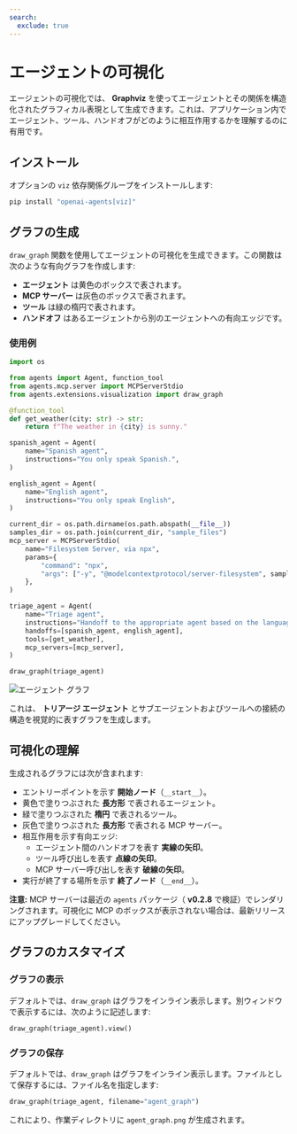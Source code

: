 ```yaml
---
search:
  exclude: true
---
```

# エージェントの可視化

エージェントの可視化では、 **Graphviz** を使ってエージェントとその関係を構造化されたグラフィカル表現として生成できます。これは、アプリケーション内でエージェント、ツール、ハンドオフがどのように相互作用するかを理解するのに有用です。

## インストール

オプションの `viz` 依存関係グループをインストールします:

```bash
pip install "openai-agents[viz]"
```

## グラフの生成

`draw_graph` 関数を使用してエージェントの可視化を生成できます。この関数は次のような有向グラフを作成します:

- **エージェント** は黄色のボックスで表されます。
- **MCP サーバー** は灰色のボックスで表されます。
- **ツール** は緑の楕円で表されます。
- **ハンドオフ** はあるエージェントから別のエージェントへの有向エッジです。

### 使用例

```python
import os

from agents import Agent, function_tool
from agents.mcp.server import MCPServerStdio
from agents.extensions.visualization import draw_graph

@function_tool
def get_weather(city: str) -> str:
    return f"The weather in {city} is sunny."

spanish_agent = Agent(
    name="Spanish agent",
    instructions="You only speak Spanish.",
)

english_agent = Agent(
    name="English agent",
    instructions="You only speak English",
)

current_dir = os.path.dirname(os.path.abspath(__file__))
samples_dir = os.path.join(current_dir, "sample_files")
mcp_server = MCPServerStdio(
    name="Filesystem Server, via npx",
    params={
        "command": "npx",
        "args": ["-y", "@modelcontextprotocol/server-filesystem", samples_dir],
    },
)

triage_agent = Agent(
    name="Triage agent",
    instructions="Handoff to the appropriate agent based on the language of the request.",
    handoffs=[spanish_agent, english_agent],
    tools=[get_weather],
    mcp_servers=[mcp_server],
)

draw_graph(triage_agent)
```

![エージェント グラフ](../assets/images/graph.png)

これは、 **トリアージ エージェント** とサブエージェントおよびツールへの接続の構造を視覚的に表すグラフを生成します。


## 可視化の理解

生成されるグラフには次が含まれます:

- エントリーポイントを示す **開始ノード**（`__start__`）。
- 黄色で塗りつぶされた **長方形** で表されるエージェント。
- 緑で塗りつぶされた **楕円** で表されるツール。
- 灰色で塗りつぶされた **長方形** で表される MCP サーバー。
- 相互作用を示す有向エッジ:
  - エージェント間のハンドオフを表す **実線の矢印**。
  - ツール呼び出しを表す **点線の矢印**。
  - MCP サーバー呼び出しを表す **破線の矢印**。
- 実行が終了する場所を示す **終了ノード**（`__end__`）。

**注意:** MCP サーバーは最近の `agents` パッケージ（ **v0.2.8** で検証）でレンダリングされます。可視化に MCP のボックスが表示されない場合は、最新リリースにアップグレードしてください。

## グラフのカスタマイズ

### グラフの表示
デフォルトでは、`draw_graph` はグラフをインライン表示します。別ウィンドウで表示するには、次のように記述します:

```python
draw_graph(triage_agent).view()
```

### グラフの保存
デフォルトでは、`draw_graph` はグラフをインライン表示します。ファイルとして保存するには、ファイル名を指定します:

```python
draw_graph(triage_agent, filename="agent_graph")
```

これにより、作業ディレクトリに `agent_graph.png` が生成されます。